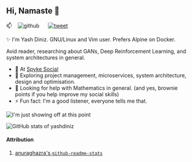 ## Hi, Namaste 👋

📫 <span>&nbsp;&nbsp;</span>  <!-- Old school. There may be a better way to introduce spaces without nbsp -->
![github](https://img.shields.io/github/followers/yashdiniz?style=social) 
<span>&nbsp;&nbsp;&nbsp;&nbsp;</span>  <!-- Old school. There may be a better way to introduce spaces without nbsp -->
[![tweet](https://img.shields.io/twitter/url?style=social&url=https%3A%2F%2Ftwitter.com%2Fyashdiniz)](https://twitter.com/yashdiniz)

✨ I'm Yash Diniz. GNU/Linux and Vim user. Prefers Alpine on Docker. 
<!-- Let's share dotfiles and customise each other's setups! 😄 --> <!-- idk, sounds too fruity -->

Avid reader, researching about GANs, Deep Reinforcement Learning, and system architectures in general.

- 🔭 At [Spyke Social](https://spy.ke)
- 🌱 Exploring project management, microservices, system architecture, design and optimisation.
- 🤔 Looking for help with Mathematics in general. (and yes, brownie points if you help improve my social skills)
- ⚡ Fun fact: I'm a good listener, everyone tells me that.

![I'm just showing off at this point](https://github-readme-stats.vercel.app/api/top-langs/?username=anuraghazra&show_icons=true&theme=dark&layout=compact)

![GitHub stats of yashdiniz](https://github-readme-stats.vercel.app/api?username=yashdiniz&show_icons=true&theme=dark&count_private=true)

#### Attribution
1. [anuraghazra's `github-readme-stats`](https://github.com/anuraghazra/github-readme-stats)

<!--
**yashdiniz/yashdiniz** is a ✨ _special_ ✨ repository because its `README.md` (this file) appears on your GitHub profile.

Here are some ideas to get you started:

- 🔭 I’m currently working on ...
- 🌱 I’m currently learning ...
- 👯 I’m looking to collaborate on ...
- 🤔 I’m looking for help with ...
- 💬 Ask me about ...
- 📫 How to reach me: ...
- 😄 Pronouns: ...
- ⚡ Fun fact: ...
-->
